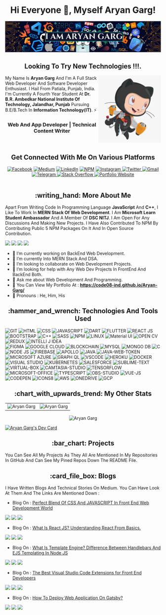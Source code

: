 <h1 align="center">Hi Everyone 👋, Myself Aryan Garg! </h1>

[![Header](https://github.com/code08-ind/Header/blob/main/I%20AM%20ARYAN%20GARG.png "Aryan Garg")](https://code08-ind.github.io/Portfolio_08/)

<h2 align="center">Looking To Try New Technologies !!!.</h2>

<img width="40%" align="right"  src="https://github.com/code08-ind/Octocat/blob/main/183-1838256_ionicabizau-img-to-svg-github-octocat.png" >

My Name Is **Aryan Garg** And I'm A Full Stack Web Developer And Software Developer Enthusiast. I Hail From Patiala, Punjab, India. I'm Currently A Fourth Year Student At **Dr. B.R. Ambedkar National Institute Of Technology, Jalandhar, Punjab** Pursuing B.E/B.Tech In **Information Technology(IT)**. ⚡

<h3 align="center"> Web And App Developer | Technical Content Writer </h3>

<br/>

<h2 align="center">Get Connected With Me On Various Platforms</h2>

<div align="center">
<a  href="https://www.facebook.com/aryan.garg.9022662/" target="_blank"><img alt="Facebook" src="https://img.shields.io/badge/Facebook-informational?style=for-the-badge&logo=facebook&logoColor=white&color=3b5998" /></a>
<a  href="https://gargaryan82000.medium.com/" target="_blank"><img alt="Medium" src="https://img.shields.io/badge/Medium-informational?style=for-the-badge&logo=medium&logoColor=white&color=success" /></a>
<a  href="https://www.linkedin.com/in/aryan-garg-661552198/" target="_blank"><img alt="LinkedIn" src="https://img.shields.io/badge/LinkedIn-informational?style=for-the-badge&logo=linkedin&logoColor=white&color=0077b5" /></a>
<a href="https://www.npmjs.com/~aryangarg" target="_blank"><img alt="NPM" src="https://img.shields.io/badge/npm-informational?style=for-the-badge&logo=npm&logoColor=white&color=CB3837" /></a>
<a href="https://www.instagram.com/aryan_garg_08/"><img alt="Instagram" src="https://img.shields.io/badge/Instagram-informational?style=for-the-badge&logo=instagram&logoColor=white&color=8a3ab9" />
<a href="https://twitter.com/AryanGa66087243"><img alt="Twitter" src="https://img.shields.io/badge/Twitter-informational?style=for-the-badge&logo=twitter&logoColor=white&color=1DA1F2" />
<a  href="mailto:gargaryan82000@gmail.com"><img alt="Gmail" src="https://img.shields.io/badge/Gmail-informational?style=for-the-badge&logo=gmail&logoColor=white&color=D44638"></a>
<a  href="https://t.me/AryanGarg08"><img alt="Telegram" src="https://img.shields.io/badge/Telegram-informational?style=for-the-badge&logo=telegram&logoColor=white&color=0088CC">
<a  href="https://stackoverflow.com/users/14839431/aryan-garg?tab=profile"><img alt="Stack Overflow" src="https://img.shields.io/badge/StackOverflow-informational?style=for-the-badge&logo=stack-overflow&logoColor=white&color=f48024">
<a  href="https://code08-ind.github.io/Aryan-Garg/"><img alt="Portfolio Website" src="https://img.shields.io/badge/AryanGarg-informational?style=for-the-badge&logo=google-chrome&logoColor=white&color=4885ed">
</a>
</div>

<br/>
<h2 align="center">:writing_hand: More About Me</h2>


Apart From Writing Code In Programming Language **JavaScript** And **C++**, I Like To Work In **MERN Stack Of Web Development**. I Am **Microsoft Learn Student Ambassador** And A Member Of **DSC NITJ**. I Am Open For Any Discussions And Making New Projects. I Have Also Contributed To NPM By Contributing Public 5 NPM Packages On It And In Open Source Contribution.

![](https://img.shields.io/badge/Age-21_Years-informational?style=flat-square&logoColor=white&color=blueviolet)
![](https://img.shields.io/badge/Focus_On-Full_Stack_Web_Developemnt-informational?style=flat-square&logoColor=white&color=informational)
![](https://img.shields.io/badge/Hails_From-Patiala-informational?style=flat-square&logoColor=white&color=success)
![](https://komarev.com/ghpvc/?username=code08-ind&color=orange&style=flat-square)

- 🔭 I’m currently working on BackEnd Web Development.
- 🌱 I’m currently Into MERN Stack And DSA.
- 👯 I’m looking to collaborate on Web Development Projects.
- 🤔 I’m looking for help with Any Web Dev Projects In FrontEnd And BackEnd Both.
- 💬 Ask me about Web Development And Programming.
- :briefcase: You Can View My Portfolio At : **https://code08-ind.github.io/Aryan-Garg/**
- 🤔 Pronouns : He, Him, His


<h2 align="center">:hammer_and_wrench: Technologies And Tools Used</h2>

![GIT](https://img.icons8.com/color/48/000000/git.png "GIT") 
![HTML](https://img.icons8.com/color/48/000000/html-5.png "HTML") 
![CSS](https://img.icons8.com/color/48/000000/css3.png "CSS") 
![JAVASCRIPT](https://img.icons8.com/color/48/000000/javascript.png "JAVASCRIPT") 
![DART](https://img.icons8.com/color/48/000000/dart.png "DART") 
![FLUTTER](https://img.icons8.com/color/48/000000/flutter.png "FLUTTER") 
![REACT JS](https://img.icons8.com/color/48/000000/react-native.png "REACT JS") 
![BOOTSTRAP](https://img.icons8.com/color/48/000000/bootstrap.png "BOOTSTRAP") 
![C++](https://img.icons8.com/color/48/000000/c-plus-plus-logo.png "C++") 
![SASS](https://img.icons8.com/color/48/000000/sass.png "SASS") 
![NPM](https://img.icons8.com/color/48/000000/npm.png "NPM") 
![LINUX](https://img.icons8.com/color/48/000000/linux.png "LINUX") 
![Material UI](https://img.icons8.com/color/48/000000/material-ui.png "Material UI") 
![OPEN CV](https://img.icons8.com/color/48/000000/opencv.png "OPEN CV") 
![REDUX](https://img.icons8.com/color/48/000000/redux.png "REDUX") 
![INTELLI J IDEA](https://img.icons8.com/color/48/000000/intellij-idea.png "INTELLI J IDEA") 
<br>
![FIGMA](https://img.icons8.com/color/48/000000/figma.png "FIGMA") 
![GOOGLE CLOUD](https://img.icons8.com/color/48/000000/google-cloud.png "GOOGLE CLOUD") 
![BLOCKCHAIN](https://img.icons8.com/color/48/000000/blockchain-new-logo.png "BLOCKCHAIN")
![MYSQL](https://img.icons8.com/color/48/000000/mysql-logo.png "MYSQL") 
![MONGO DB](https://img.icons8.com/color/48/000000/mongodb.png "MONGO DB") 
![C](https://img.icons8.com/color/48/000000/c-programming.png "C") 
![NODE JS](https://img.icons8.com/color/48/000000/nodejs.png "NODE JS") 
![FIREBASE](https://img.icons8.com/color/48/000000/firebase.png "FIREBASE") 
![APOLLO](https://img.icons8.com/color/48/000000/apollo.png "APOLLO")
![JAVA](https://img.icons8.com/color/48/000000/java-coffee-cup-logo.png "JAVA") 
![JAVA-WEB-TOKEN](https://img.icons8.com/color/48/000000/java-web-token.png "JAVA-WEB-TOKEN")
![MICROSOFT AZURE](https://img.icons8.com/color/48/000000/azure-1.png "MICROSOFT AZURE") 
![GRAPH QL](https://img.icons8.com/color/48/000000/graphql.png "GRAPH QL") 
![VSCODE](https://img.icons8.com/color/48/000000/visual-studio-code-2019.png "VSCODE") 
![HEROKU](https://img.icons8.com/color/48/000000/heroku.png "HEROKU")
![DOCKER](https://img.icons8.com/color/48/000000/docker.png "DOCKER")
<br>
![VISUAL STUDIO](https://img.icons8.com/color/48/000000/visual-studio-2019.png "VISUAL STUDIO") 
![KUBERNETES](https://img.icons8.com/color/48/000000/kubernetes.png "KUBERNETES")
![SALESFORCE](https://img.icons8.com/color/48/000000/salesforce.png "SALESFORCE")
![SUBLIME-TEXT](https://img.icons8.com/color/48/000000/sublime-text.png "SUBLIME-TEXT")
![VIRTUAL-BOX](https://img.icons8.com/color/48/000000/virtualbox.png "VIRTUAL-BOX")
![CAMTASIA-STUDIO](https://img.icons8.com/color/48/000000/camtasia-studio.png "CAMTASIA-STUDIO")
![TENSORFLOW](https://img.icons8.com/color/48/000000/tensorflow.png "TENSORFLOW")
![MICROSOFT-OFFICE](https://img.icons8.com/color/48/000000/microsoft-office-2019.png "MICROSOFT-OFFICE")
![TYPESCRIPT](https://img.icons8.com/color/48/000000/typescript.png "TYPESCRIPT")
![OBS-STUDIO](https://img.icons8.com/color/48/000000/obs-studio.png "OBS-STUDIO")
![VUE-JS](https://img.icons8.com/color/48/000000/vue-js.png "VUE-JS")
![CODEPEN](https://img.icons8.com/color/48/000000/codepen.png "CODEPEN")
![ICONS8](https://img.icons8.com/color/48/000000/icons8-new-logo.png "ICONS8")
![AWS](https://img.icons8.com/color/48/000000/amazon-web-services.png "AWS")
![ONEDRIVE](https://img.icons8.com/color/48/000000/microsoft-onedrive-2019.png "ONEDRIVE")
![GCP](https://img.icons8.com/color/48/000000/google-cloud-platform.png "GCP")
 
<h2 align="center">:chart_with_upwards_trend: My Other Stats</h2>

<table>
 <tr>
<td><img src="https://github-readme-stats.vercel.app/api?username=code08-ind&include_all_commits=true&show_icons=true&theme=synthwave" alt="Aryan Garg" />
    <td><img src="https://github-readme-stats.vercel.app/api/top-langs/?username=code08-ind&langs_count=10&layout=compact&theme=radical&card_width=445" alt="Aryan Garg" /></td>
 </tr>
</table>

<div align="center">
<p><img align="center" src="https://github-readme-streak-stats.herokuapp.com/?user=code08-ind&theme=algolia" alt="Aryan Garg" /></p>
 </div>
<a href="https://app.daily.dev/code08-ind"><img src="https://api.daily.dev/devcards/cdfe53eb3f9540108c5f7bfb8d52e973.png?r=6pz" width="400" alt="Aryan Garg's Dev Card"/></a>
 
<h2 align="center">:bar_chart: Projects</h2>


You Can See All My Projects As They All Are Mentioned In My Repositories In GitHub And Can See My Pined Repos Down The README File.


<h2 align="center">:card_file_box: Blogs</h2>


I Have Written Blogs And Technical Stories On Medium. You Can Have Look At Them And The Links Are Mentioned Down :


- Blog On : [Perfect Blend Of CSS And JAVASCRIPT In Front End Web Development World](https://gargaryan82000.medium.com/perfect-combination-of-css-and-javascript-in-front-end-web-development-aa5e33a4886c)

![](https://img.shields.io/badge/Visitors-190+-informational?style=flat&logo=&logoColor=white&color=informational)
![](https://img.shields.io/badge/Likes-150+-informational?style=flat&logo=&logoColor=white&color=brightgreen)
![](https://img.shields.io/badge/Followers-9-informational?style=flat&logo=&logoColor=white&color=important)


- Blog On : [What Is React JS? Understanding React From Basics.](https://gargaryan82000.medium.com/what-is-react-js-understanding-react-from-basics-940df800ff68)

![](https://img.shields.io/badge/Visitors-70+-informational?style=flat&logo=&logoColor=white&color=informational)
![](https://img.shields.io/badge/Likes-10+-informational?style=flat&logo=&logoColor=white&color=brightgreen)
![](https://img.shields.io/badge/Followers-9-informational?style=flat&logo=&logoColor=white&color=important)


- Blog On : [What Is Template Engine? Difference Between Handlebars And EJS Templating In Node JS](https://gargaryan82000.medium.com/what-is-template-engine-difference-between-handlebars-and-ejs-templating-in-node-js-cb9cdd7cacb7)

![](https://img.shields.io/badge/Visitors-40+-informational?style=flat&logo=&logoColor=white&color=informational)
![](https://img.shields.io/badge/Likes-10+-informational?style=flat&logo=&logoColor=white&color=brightgreen)
![](https://img.shields.io/badge/Followers-9-informational?style=flat&logo=&logoColor=white&color=important)

- Blog On : [The Best Visual Studio Code Extensions for Front End Developers](https://code08-ind.github.io/Blog_2/)

![](https://img.shields.io/badge/Visitors-40+-informational?style=flat&logo=&logoColor=white&color=informational)
![](https://img.shields.io/badge/Likes-10+-informational?style=flat&logo=&logoColor=white&color=brightgreen)
![](https://img.shields.io/badge/Followers-9-informational?style=flat&logo=&logoColor=white&color=important)
 
 - Blog On : [How To Deploy Web Application On Gatsby?](https://medium.com/@gargaryan82000/how-to-deploy-web-application-on-gatsby-857e0023b1e9)

![](https://img.shields.io/badge/Visitors-4-informational?style=flat&logo=&logoColor=white&color=informational)
![](https://img.shields.io/badge/Likes-1-informational?style=flat&logo=&logoColor=white&color=brightgreen)
![](https://img.shields.io/badge/Followers-9-informational?style=flat&logo=&logoColor=white&color=important)

